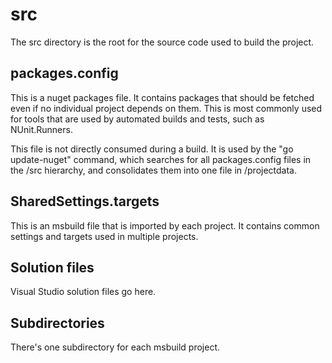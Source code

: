# src

The src directory is the root for the source code used to build the project.

## packages.config

This is a nuget packages file. It contains packages that should be fetched even if
no individual project depends on them. This is most commonly used for tools that
are used by automated builds and tests, such as NUnit.Runners.

This file is not directly consumed during a build. It is used by the
"go update-nuget" command, which searches for all packages.config files in the
/src hierarchy, and consolidates them into one file in /projectdata.

## SharedSettings.targets

This is an msbuild file that is imported by each project. It contains common
settings and targets used in multiple projects.

## Solution files

Visual Studio solution files go here.

## Subdirectories

There's one subdirectory for each msbuild project.
